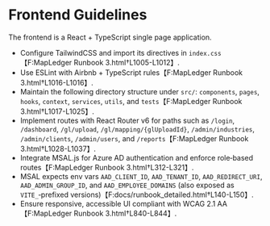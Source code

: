 # Frontend Guidelines

The frontend is a React + TypeScript single page application.

- Configure TailwindCSS and import its directives in `index.css`【F:MapLedger Runbook 3.html†L1005-L1012】.
- Use ESLint with Airbnb + TypeScript rules【F:MapLedger Runbook 3.html†L1016-L1016】.
- Maintain the following directory structure under `src/`: `components`, `pages`, `hooks`, `context`, `services`, `utils`, and `tests`【F:MapLedger Runbook 3.html†L1017-L1025】.
- Implement routes with React Router v6 for paths such as `/login`, `/dashboard`, `/gl/upload`, `/gl/mapping/{glUploadId}`, `/admin/industries`, `/admin/clients`, `/admin/users`, and `/reports`【F:MapLedger Runbook 3.html†L1028-L1037】.
- Integrate MSAL.js for Azure AD authentication and enforce role‑based routes【F:MapLedger Runbook 3.html†L312-L321】.
- MSAL expects env vars `AAD_CLIENT_ID`, `AAD_TENANT_ID`, `AAD_REDIRECT_URI`,
  `AAD_ADMIN_GROUP_ID`, and `AAD_EMPLOYEE_DOMAINS` (also exposed as
  `VITE_`‑prefixed versions)【F:docs/runbook_detailed.html†L140-L150】.
- Ensure responsive, accessible UI compliant with WCAG 2.1 AA【F:MapLedger Runbook 3.html†L840-L844】.
